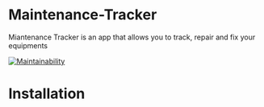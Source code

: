 # Maintenance-Tracker
Miantenance Tracker is an app that allows you to track, repair and fix your equipments

[![Maintainability](https://api.codeclimate.com/v1/badges/6c6d78b9aec5c31e179d/maintainability)](https://codeclimate.com/github/tomiwatech/Maintenance-Tracker/maintainability)

# Installation
